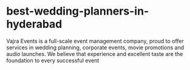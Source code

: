 # best-wedding-planners-in-hyderabad
Vajra Events is a full-scale event management company, proud to offer services in wedding planning, corporate events, movie promotions and audio launches. We believe that experience and excellent taste are the foundation to every successful event

